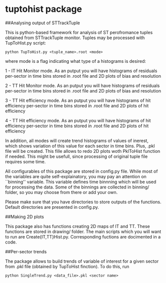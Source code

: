 # tuptohist package

##Analysing output of STTrackTuple

This is python-based framework for analysis of ST perofromance tuples obtained from STTrackTuple monitor.
Tuples may be processed with TupToHist.py script:

```
python TupToHist.py <tuple_name>.root <mode>
```
where mode is a flag indicating what type of a histograms is desired:

1 - IT Hit Monitor mode. As an putput you will have histograms of residuals per-sector in time bins stored in .root file and  2D plots of bias and resolution

2 - TT Hit Monitor mode. As an putput you will have histograms of residuals per-sector in time bins stored in .root file and  2D plots of bias and resolution

3 - TT Hit efficiency mode.  As an putput you will have histograms of hit efficiency per-sector in time bins stored in .root file and  2D plots of hit efficiency

4 - TT Hit efficiency mode.  As an putput you will have histograms of hit efficiency per-sector in time bins stored in .root file and  2D plots of hit efficiency


In addition, all modes will create trend histograms of values of inerest, which shows variation of this value for each sector in time bins.
Plus, .pkl file will be created. This fille allows to redo 2D plots woth PklToHist function if needed. This might be usefull, since processing of original tuple file requires some time. 

All configurables of this package are stored in config.py file. While most of the variables are quite self-explainatory, you may pay an attention on ``binning'' variable. This variable defines time binnning which will be used for processing the data. Some of the binnings are collected in binning/ folder, so you may choose from there or add your own.

Please make sure that you have directories to store outputs of the functions. Default directories are presented in config.py.

##Making 2D plots

This package also has functions creating 2D maps of IT and TT. These functions are stored in drawing/ folder. The main scripts which you will want to run are Create{IT,TT}Hist.py. Corresponding fuctions are docimented in a code.

##Per-sector trends

The package allows to build trends of variable of interest for a given sector from .pkl file (obtained by TupToHist finction).
To do this, run 
```
python SingleTrend.py <data_file>.pkl <sector name>
```
